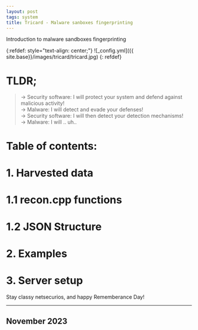 ```yaml
---
layout: post
tags: system
title: Tricard - Malware sanboxes fingerprinting
---
```


Introduction to malware sandboxes fingerprinting


{:refdef: style="text-align: center;"}
![_config.yml]({{ site.base}}/images/tricard/tricard.jpg)
{: refdef}

# TLDR;

> &rarr; Security software: I will protect your system and defend against malicious activity!<br>
> &rarr; Malware: I will detect and evade your defenses!<br>
> &rarr; Security software: I will then detect your detection mechanisms!<br>
> &rarr; Malware: I will .. uh.. <br>



# Table of contents:



# 1. Harvested data
# 1.1 recon.cpp functions
# 1.2 JSON Structure
# 2. Examples
# 3. Server setup


Stay classy netsecurios, and happy Rememberance Day!

---
November 2023
---
